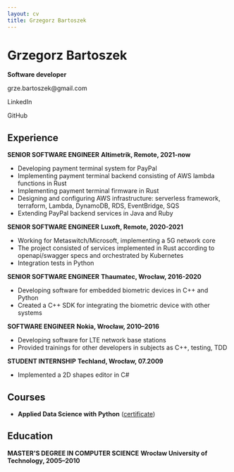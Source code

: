 ```yaml
---
layout: cv
title: Grzegorz Bartoszek
---
```

# Grzegorz Bartoszek
**Software developer**

<div id="webaddress">
<p href="grze.bartoszek@gmail.com">grze.bartoszek@gmail.com</p>
<p href="https://www.linkedin.com/in/grzegorz-bartoszek-3b526952/">LinkedIn</p>
<p href="https://github.com/g-bartoszek">GitHub</p>
</div>


## Experience

**SENIOR SOFTWARE ENGINEER**
**Altimetrik, Remote, 2021-now**
* Developing payment terminal system for PayPal
* Implementing payment terminal backend consisting of AWS lambda functions in Rust
* Implementing payment terminal firmware in Rust
* Designing and configuring AWS infrastructure: serverless framework, terraform, Lambda, DynamoDB, RDS, EventBridge, SQS
* Extending PayPal backend services in Java and Ruby

**SENIOR SOFTWARE ENGINEER**
**Luxoft, Remote, 2020-2021**
* Working for Metaswitch/Microsoft, implementing a 5G network core
* The project consisted of services implemented in Rust according to openapi/swagger specs and orchestrated by Kubernetes
* Integration tests in Python

**SENIOR SOFTWARE ENGINEER**
**Thaumatec, Wrocław, 2016-2020**
* Developing software for embedded biometric devices in C++ and Python
* Created a C++ SDK for integrating the biometric device with other systems

**SOFTWARE ENGINEER**
**Nokia, Wrocław, 2010–2016**
* Developing software for LTE network base stations
* Provided trainings for other developers in subjects as C++, testing, TDD

**STUDENT INTERNSHIP**
**Techland, Wrocław, 07.2009**
* Implemented a 2D shapes editor in C#

## Courses
* **Applied Data Science with Python** ([certificate](https://www.coursera.org/account/accomplishments/specialization/certificate/W7YXMPCLD4P4))

## Education

**MASTER'S DEGREE IN COMPUTER SCIENCE**
**Wrocław University of Technology, 2005–2010**

<!-- ### Footer

Last updated: OCT 2024 -->


